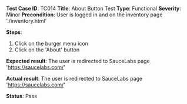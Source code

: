 **Test Case ID**: TC014
**Title**: About Button Test
**Type**: Functional
**Severity**: Minor
**Precondition**: User is logged in and on the inventory page './inventory.html'

**Steps**:
1. Click on the burger menu icon
2. Click on the 'About' button

**Expected result**: The user is redirected to SauceLabs page 'https://saucelabs.com/'

**Actual result**: The user is redirected to SauceLabs page 'https://saucelabs.com/'

**Status**: Pass